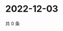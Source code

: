 # 2022-12-03

共 0 条

<!-- BEGIN WEIBO -->
<!-- 最后更新时间 Sat Dec 03 2022 11:14:54 GMT+0800 (China Standard Time) -->

<!-- END WEIBO -->

